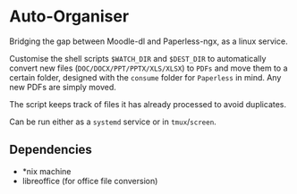 # Auto-Organiser
Bridging the gap between Moodle-dl and Paperless-ngx, as a linux service.

Customise the shell scripts `$WATCH_DIR` and `$DEST_DIR` to automatically convert new files (`DOC/DOCX/PPT/PPTX/XLS/XLSX`) to `PDFs` and move them to a certain folder, designed with the `consume` folder for `Paperless` in mind. Any new PDFs are simply moved.

The script keeps track of files it has already processed to avoid duplicates.

Can be run either as a `systemd` service or in `tmux`/`screen`. 

## Dependencies
- *nix machine
- libreoffice (for office file conversion)
